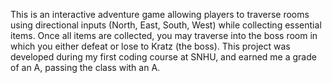 This is an interactive adventure game allowing players to traverse rooms using directional inputs (North, East, South, West) while collecting essential items. Once all items are collected, you may traverse into the boss room in which you either defeat or lose to Kratz (the boss). This project was developed during my first coding course at SNHU, and earned me a grade of an A, passing the class with an A. 
